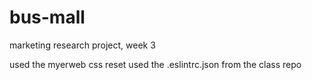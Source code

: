 # bus-mall
marketing research project, week 3

used the myerweb css reset
used the .eslintrc.json from the class repo